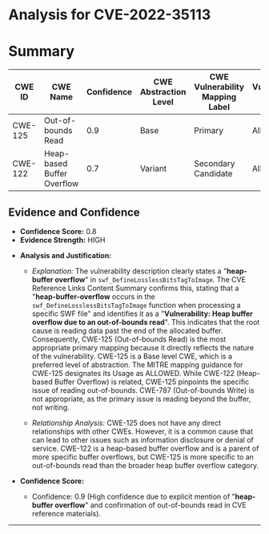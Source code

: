 # Analysis for CVE-2022-35113

# Summary
| CWE ID | CWE Name | Confidence | CWE Abstraction Level | CWE Vulnerability Mapping Label | CWE-Vulnerability Mapping Notes |
|---|---|---|---|---|---|
| CWE-125 | Out-of-bounds Read | 0.9 | Base | Primary | Allowed |
| CWE-122 | Heap-based Buffer Overflow | 0.7 | Variant | Secondary Candidate | Allowed |

## Evidence and Confidence

*   **Confidence Score:** 0.8
*   **Evidence Strength:** HIGH

- **Analysis and Justification:**  
  - *Explanation:* The vulnerability description clearly states a "**heap-buffer overflow**" in `swf_DefineLosslessBitsTagToImage`. The CVE Reference Links Content Summary confirms this, stating that a "**heap-buffer-overflow** occurs in the `swf_DefineLosslessBitsTagToImage` function when processing a specific SWF file" and identifies it as a "**Vulnerability: Heap buffer overflow due to an out-of-bounds read**". This indicates that the root cause is reading data past the end of the allocated buffer. Consequently, CWE-125 (Out-of-bounds Read) is the most appropriate primary mapping because it directly reflects the nature of the vulnerability. CWE-125 is a Base level CWE, which is a preferred level of abstraction. The MITRE mapping guidance for CWE-125 designates its Usage as ALLOWED. While CWE-122 (Heap-based Buffer Overflow) is related, CWE-125 pinpoints the specific issue of reading out-of-bounds. CWE-787 (Out-of-bounds Write) is not appropriate, as the primary issue is reading beyond the buffer, not writing.
  
  - *Relationship Analysis:* CWE-125 does not have any direct relationships with other CWEs. However, it is a common cause that can lead to other issues such as information disclosure or denial of service. CWE-122 is a heap-based buffer overflow and is a parent of more specific buffer overflows, but CWE-125 is more specific to an out-of-bounds read than the broader heap buffer overflow category.

- **Confidence Score:**  
  - Confidence: 0.9 (High confidence due to explicit mention of "**heap-buffer overflow**" and confirmation of out-of-bounds read in CVE reference materials).
---
